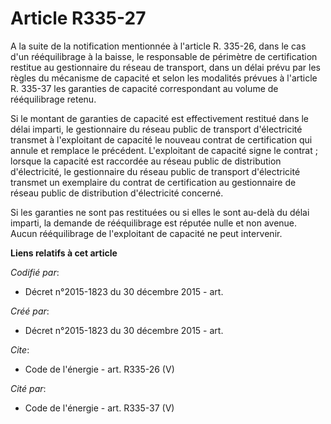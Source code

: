 # Article R335-27

A la suite de la notification mentionnée à l'article R. 335-26, dans le cas d'un rééquilibrage à la baisse, le responsable de
périmètre de certification restitue au gestionnaire du réseau de transport, dans un délai prévu par les règles du mécanisme
de capacité et selon les modalités prévues à l'article R. 335-37 les garanties de capacité correspondant au volume de
rééquilibrage retenu.

Si le montant de garanties de capacité est effectivement restitué dans le délai imparti, le gestionnaire du réseau public de
transport d'électricité transmet à l'exploitant de capacité le nouveau contrat de certification qui annule et remplace le
précédent. L'exploitant de capacité signe le contrat ; lorsque la capacité est raccordée au réseau public de distribution
d'électricité, le gestionnaire du réseau public de transport d'électricité transmet un exemplaire du contrat de certification
au gestionnaire de réseau public de distribution d'électricité concerné. 

Si les garanties ne sont pas restituées ou si elles le sont au-delà du délai imparti, la demande de rééquilibrage est réputée
nulle et non avenue. Aucun rééquilibrage de l'exploitant de capacité ne peut intervenir.

**Liens relatifs à cet article**

_Codifié par_:

  - Décret n°2015-1823 du 30 décembre 2015 - art.

_Créé par_:

  - Décret n°2015-1823 du 30 décembre 2015 - art.

_Cite_:

  - Code de l'énergie - art. R335-26 (V)

_Cité par_:

  - Code de l'énergie - art. R335-37 (V)
